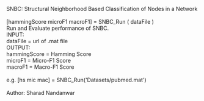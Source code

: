 SNBC: Structural Neighborhood Based Classification of Nodes in a Network<br />
<br />
[hammingScore microF1 macroF1] = SNBC_Run ( dataFile )<br />
Run and Evaluate performance of SNBC.<br />
INPUT:<br />
   dataFile    = url of .mat file<br />
OUTPUT:<br />
   hammingScore = Hamming Score<br />
   microF1      = Micro-F1 Score<br />
   macroF1      = Macro-F1 Score<br />
<br />
 e.g. [hs mic mac] = SNBC_Run('Datasets/pubmed.mat')<br />
<br />
Author: Sharad Nandanwar<br />

